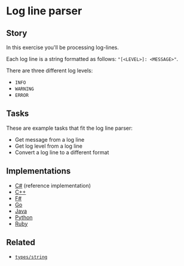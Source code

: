 # Log line parser

## Story

In this exercise you'll be processing log-lines.

Each log line is a string formatted as follows: `"[<LEVEL>]: <MESSAGE>"`.

There are three different log levels:

- `INFO`
- `WARNING`
- `ERROR`

## Tasks

These are example tasks that fit the log line parser:

- Get message from a log line
- Get log level from a log line
- Convert a log line to a different format

## Implementations

- [C#][implementation-csharp] (reference implementation)
- [C++][implementation-cpp]
- [F#][implementation-fsharp]
- [Go][implementation-go]
- [Java][implementation-java]
- [Python][implementation-python]
- [Ruby][implementation-ruby]

## Related

- [`types/string`][types-string]

[types-string]: ../types/string.md
[implementation-csharp]: ../../languages/csharp/exercises/concept/strings/.docs/instructions.md
[implementation-cpp]: ../../languages/cpp/exercises/concept/strings/.docs/instructions.md
[implementation-fsharp]: ../../languages/fsharp/exercises/concept/strings/.docs/instructions.md
[implementation-go]: ../../languages/go/exercises/concept/strings-package/.docs/instructions.md
[implementation-java]: ../../languages/java/exercises/concept/strings/.docs/instructions.md
[implementation-python]: ../../languages/python/exercises/concept/strings/.docs/instructions.md
[implementation-ruby]: ../../languages/ruby/exercises/concept/strings/.docs/instructions.md
